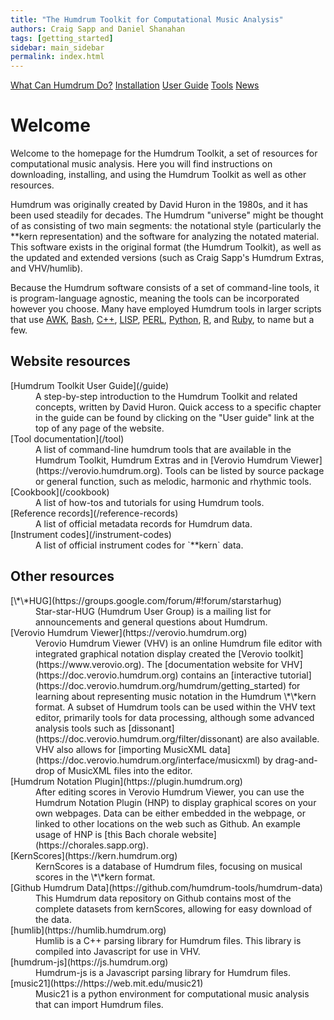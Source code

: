 ```yaml
---
title: "The Humdrum Toolkit for Computational Music Analysis"
authors: Craig Sapp and Daniel Shanahan
tags: [getting_started]
sidebar: main_sidebar
permalink: index.html
---
```


<p class="text-center">
<a href="/guide/ch01/index.html#what-can-humdrum-do" class="btn btn-primary btn-lg btn-responsive">What Can Humdrum Do?</a>
<a href="https://github.com/humdrum-tools/humdrum-tools" class="btn btn-primary btn-lg btn-responsive">Installation</a>
<a href="/guide" class="btn btn-primary btn-lg btn-responsive">User Guide</a>
<a href="/tool" class="btn btn-primary btn-lg btn-responsive">Tools</a>
<a href="/news" class="btn btn-primary btn-lg btn-responsive">News</a>
</p>


# Welcome #

Welcome to the homepage for the Humdrum Toolkit, a set of resources
for computational music analysis.  Here you will find instructions
on downloading, installing, and using the Humdrum Toolkit as well
as other resources.

Humdrum was originally created by David Huron in the 1980s, and it
has been used steadily for decades. The Humdrum "universe" might
be thought of as consisting of two main segments: the notational
style (particularly the \*\*kern representation) and the software
for analyzing the notated material. This software exists in the
original format (the Humdrum Toolkit), as well as the updated and
extended versions (such as Craig Sapp's Humdrum Extras, and VHV/humlib).

Because the Humdrum software consists of a set of command-line
tools, it is program-language agnostic, meaning the tools can be
incorporated however you choose.  Many have employed Humdrum tools
in larger scripts that use
<a taget="_blank" href="https://en.wikipedia.org/wiki/AWK">AWK</a>,
<a taget="_blank" href="https://itnext.io/bash-scripting-everything-you-need-to-know-about-bash-shell-programming-cd08595f2fba">Bash</a>, 
<a taget="_blank" href="https://en.wikipedia.org/wiki/C%2B%2B">C++</a>, 
<a taget="_blank" href="https://en.wikipedia.org/wiki/Lisp_(programming_language)">LISP</a>, 
<a taget="_blank" href="https://www.perl.org">PERL</a>, 
<a taget="_blank" href="https://www.python.org">Python</a>,
<a taget="_blank" href="https://www.r-project.org">R</a>, 
and 
<a taget="_blank" href="https://www.ruby-lang.org/en">Ruby</a>, 
to name but a few.


## Website resources ##


<dl>
<dt markdown="1"> [Humdrum Toolkit User Guide](/guide) </dt>
<dd markdown="1"> 
A step-by-step introduction to the Humdrum Toolkit and related
concepts, written by David Huron.  Quick access to a specific chapter
in the guide can be found by clicking on the "User guide" link at
the top of any page of the website.
</dd>

<dt markdown="1"> [Tool documentation](/tool) </dt>
<dd markdown="1"> 
A list of command-line humdrum tools that are available in the
Humdrum Toolkit, Humdrum Extras and in [Verovio Humdrum
Viewer](https://verovio.humdrum.org).  Tools can be listed by source
package or general function, such as melodic, harmonic and rhythmic
tools.
</dd>

<dt markdown="1"> [Cookbook](/cookbook) </dt>
<dd markdown="1"> 
A list of how-tos and tutorials for using Humdrum tools.
</dd>

<dt markdown="1"> [Reference records](/reference-records) </dt>
<dd> 
A list of official metadata records for Humdrum data.
</dd>

<dt markdown="1"> [Instrument codes](/instrument-codes) </dt>
<dd markdown="1"> 
A list of official instrument codes for `**kern` data.
</dd>

</dl>


## Other resources ##


<dl>

<dt markdown="1"> [\*\*HUG](https://groups.google.com/forum/#!forum/starstarhug) </dt>
<dd markdown="1"> 
Star-star-HUG (Humdrum User Group) is a mailing list for announcements and general questions about Humdrum.
</dd>

<dt markdown="1"> [Verovio Humdrum Viewer](https://verovio.humdrum.org) </dt>
<dd markdown="1"> 
Verovio Humdrum Viewer (VHV) is an online Humdrum file editor with integrated graphical
notation display created the [Verovio toolkit](https://www.verovio.org).  The
[documentation website for VHV](https://doc.verovio.humdrum.org) contains an
[interactive tutorial](https://doc.verovio.humdrum.org/humdrum/getting_started) for 
learning about representing music notation in the Humdrum \*\*kern
format.  A subset of Humdrum tools can be used within the VHV text editor, primarily
tools for data processing, although some advanced analysis tools 
such as [dissonant](https://doc.verovio.humdrum.org/filter/dissonant) are also available.
VHV also allows for [importing MusicXML data](https://doc.verovio.humdrum.org/interface/musicxml) by drag-and-drop of MusicXML files into the editor.
</dd>

<dt markdown="1"> [Humdrum Notation Plugin](https://plugin.humdrum.org) </dt>
<dd markdown="1"> 
After editing scores in Verovio Humdrum Viewer, you can use the Humdrum Notation Plugin
(HNP) to display graphical scores on your own webpages.  Data can be either embedded in
the webpage, or linked to other locations on the web such as Github.  An example
usage of HNP is [this Bach chorale website](https://chorales.sapp.org).
</dd>

<dt markdown="1"> [KernScores](https://kern.humdrum.org) </dt>
<dd markdown="1"> 
KernScores is a database of Humdrum files, focusing on musical scores in the
\*\*kern format.
</dd>

<dt markdown="1"> [Github Humdrum Data](https://github.com/humdrum-tools/humdrum-data) </dt>
<dd markdown="1"> 
This Humdrum data repository on Github contains most of the complete datasets from kernScores, allowing for easy download of the data.
</dd>

<dt markdown="1"> [humlib](https://humlib.humdrum.org) </dt>
<dd markdown="1"> 
Humlib is a C++ parsing library for Humdrum files.  This library is compiled
into Javascript for use in VHV.
</dd>

<dt markdown="1"> [humdrum-js](https://js.humdrum.org) </dt>
<dd markdown="1"> 
Humdrum-js is a Javascript parsing library for Humdrum files.
</dd>


<dt markdown="1"> [music21](https://https://web.mit.edu/music21) </dt>
<dd markdown="1"> 
Music21 is a python environment for computational music analysis that can import Humdrum files.
</dd>


</dl>



